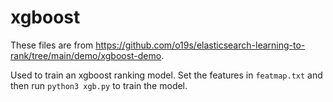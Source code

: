 # xgboost

These files are from https://github.com/o19s/elasticsearch-learning-to-rank/tree/main/demo/xgboost-demo.

Used to train an xgboost ranking model. Set the features in `featmap.txt` and then run `python3 xgb.py` to train the model.
